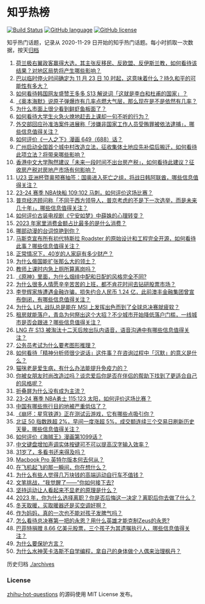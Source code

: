 # 知乎热榜
[![Build Status](https://github.com/ToWeLong/zhihu-hot-questions/workflows/CI/badge.svg)](https://github.com/ToWeLong/zhihu-hot-questions/actions)
[![GitHub language](https://img.shields.io/badge/language-golang-orange.svg)](https://golang.org/)
[![GitHub license](https://img.shields.io/github/license/ToWeLong/zhihu-hot-questions)](https://github.com/ToWeLong/zhihu-hot-questions/blob/main/LICENSE)

知乎热门话题，记录从 2020-11-29 日开始的知乎热门话题。每小时抓取一次数据，按天[归档](./archives)

<!-- BEGIN -->

1. [荷兰极右翼政客赢得大选，其主张反移民、反欧盟、反伊斯兰教，如何看待该结果？对地区局势将产生哪些影响？](https://www.zhihu.com/question/631459345)
1. [巴以临时停火时间确定为 11 月 23 日 10 时起，这意味着什么？持久和平的可能性有多大？](https://www.zhihu.com/question/631455760)
1. [如何看待韩国网友盛赞王多多 S13 解说词「这就是李白和杜甫的国家」？](https://www.zhihu.com/question/631494680)
1. [《奥本海默》说原子弹爆炸有几率点燃大气层，那么现在是不是依然有几率？](https://www.zhihu.com/question/631137583)
1. [为什么市面上很少看到鲜虾鱼板面了？](https://www.zhihu.com/question/330672407)
1. [如何看待大学生火急火燎地赶去上课却一句不听的行为？](https://www.zhihu.com/question/631286296)
1. [外交部回应孙准浩案件进展称「涉嫌非国家工作人员受贿罪被依法逮捕」，哪些信息值得关注？](https://www.zhihu.com/question/631510538)
1. [如何评价《一人之下》漫画 649（688）话？](https://www.zhihu.com/question/631600104)
1. [广州启动全国首个城中村改造立法，征收集体土地应先补偿后搬迁，如何看待此项立法？将带来哪些影响？](https://www.zhihu.com/question/631539086)
1. [香港中文大学陶然建议「未来一段时间不出台房产税」，如何看待此建议？征收房产税对房地产市场有何影响？](https://www.zhihu.com/question/631460531)
1. [U23 亚洲杯暨奥预赛抽签：国奥进入死亡之组，将战日韩阿联酋，哪些信息值得关注？](https://www.zhihu.com/question/631540732)
1. [23-24 赛季 NBA快船 109:102 马刺，如何评价这场比赛？](https://www.zhihu.com/question/631447357)
1. [普京经济顾问称「不同于西方领导人，普京考虑的不是下一次选举，而是未来几十年」，哪些信息值得关注？](https://www.zhihu.com/question/631524405)
1. [如何评价古装电视剧《宁安如梦》中薛姝的心理转变？](https://www.zhihu.com/question/631613539)
1. [2023 年家里消费金额占比最多的是什么消费？](https://www.zhihu.com/question/630119877)
1. [哪部动漫的台词惊艳到你？](https://www.zhihu.com/question/615599850)
1. [马斯克宣布所有初代特斯拉 Roadster 的原始设计和工程完全开源，如何看待此事？哪些信息值得关注？](https://www.zhihu.com/question/631473188)
1. [正常情况下，40岁的人家庭有多少财产？](https://www.zhihu.com/question/628037374)
1. [为什么俄国能扩张那么大的领土？](https://www.zhihu.com/question/56544269)
1. [教师上课时内急上厕所算离岗吗？](https://www.zhihu.com/question/464363950)
1. [《原神》里面，为什么烟绯中配和日配的风格完全不同?](https://www.zhihu.com/question/536908680)
1. [为什么很多人情愿辛辛苦苦的上班，都不肯花时间去钻研股票市场？](https://www.zhihu.com/question/630683739)
1. [李登辉家族遭遇金融诈骗，损失约合人民币 1.24 亿，此前澳丰金融集团曾宣布倒闭，有哪些信息值得关注？](https://www.zhihu.com/question/631331328)
1. [为什么 LPL 战队总是能在 MSI 上发挥出色而到了全球总决赛就疲软？](https://www.zhihu.com/question/630901584)
1. [租房就能落户，青岛为何祭出这个大招？不少城市开始降低落户门槛，一线城市是否会跟进？哪些信息值得关注？](https://www.zhihu.com/question/631487188)
1. [LNG 在 S13 被淘汰十二天后放出队内语音，语音沟通中有哪些信息值得关注？](https://www.zhihu.com/question/630672838)
1. [公务员考试为什么要考图形推理？](https://www.zhihu.com/question/22065165)
1. [如何看待「精神分析师很少说话」这件事？在咨询过程中「沉默」的意义是什么？](https://www.zhihu.com/question/630819297)
1. [猫咪老是爱生病，有什么办法能提升免疫力的？](https://www.zhihu.com/question/629500643)
1. [你被女朋友时尚改造过吗？谈恋爱后你是否在伴侣的帮助下找到了更适合自己的风格呢？](https://www.zhihu.com/question/630552299)
1. [折叠屏为什么没有成为主流？](https://www.zhihu.com/question/630261062)
1. [23-24 赛季 NBA勇士 115:123 太阳，如何评价这场比赛？](https://www.zhihu.com/question/631458980)
1. [中国有哪些旅行目的地被严重低估了？](https://www.zhihu.com/question/617352068)
1. [《崩坏：星穹铁道》正在测试云游戏，它有哪些点吸引你？](https://www.zhihu.com/question/631329223)
1. [北证 50 指数跌超 2%，早间一度涨超 5%，成交额连续三个交易日刷新历史天量，哪些信息值得关注？](https://www.zhihu.com/question/631502383)
1. [如何评价《海贼王》漫画第1099话？](https://www.zhihu.com/question/631263585)
1. [中文键盘增加声调实体按键可不可以提高汉字输入效率？](https://www.zhihu.com/question/630281611)
1. [31岁了，多看书还来得及吗？](https://www.zhihu.com/question/627701056)
1. [Macbook Pro 英特尔版本何去何从？](https://www.zhihu.com/question/629581163)
1. [在飞机起飞的那一瞬间，你在想什么？](https://www.zhihu.com/question/620786605)
1. [为什么有些人觉得几万块钱的高端运动自行车不值钱？](https://www.zhihu.com/question/631007156)
1. [文笔挑战，“我觉醒了——”你如何接下去?](https://www.zhihu.com/question/631250027)
1. [坚持运动让人看起来不显老的原理是什么？](https://www.zhihu.com/question/631007149)
1. [2023 年，你为什么选择离职？你是否后悔这一决定？离职后你去做了什么？](https://www.zhihu.com/question/630269833)
1. [冬天取暖，买取暖器还是买空调好啊？](https://www.zhihu.com/question/572490184)
1. [作为妈妈，真的一次也不能对孩子发脾气吗？](https://www.zhihu.com/question/627525894)
1. [怎么看待总决赛第一把的永恩？用什么英雄才能克制Zeus的永恩?](https://www.zhihu.com/question/630838426)
1. [巴菲特捐赠 8.66 亿美元股票，三个孩子为其遗嘱执行人，哪些信息值得关注？](https://www.zhihu.com/question/631310292)
1. [为什么要保护方言？](https://www.zhihu.com/question/59642581)
1. [为什么水神芙卡洛斯不自学编程，拿自己的身体做个人偶来治理枫丹？](https://www.zhihu.com/question/630171882)

<!-- END -->

历史归档 [./archives](./archives)


### License
[zhihu-hot-questions](https://github.com/towelong/zhihu-hot-questions) 的源码使用 MIT License 发布。